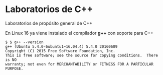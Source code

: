 # Laboratorios de C++

Laboratorios de propósito general de C++

En Linux 16 ya viene instalado el compilador __g++__ con soporte para C++

```shell
$ $ g++ --version
g++ (Ubuntu 5.4.0-6ubuntu1~16.04.4) 5.4.0 20160609
Copyright (C) 2015 Free Software Foundation, Inc.
This is free software; see the source for copying conditions.  There is NO
warranty; not even for MERCHANTABILITY or FITNESS FOR A PARTICULAR PURPOSE.
```
